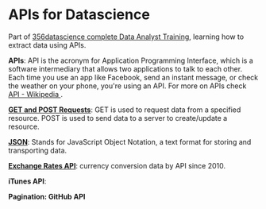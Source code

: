 # APIs for Datascience
Part of [356datascience complete Data Analyst Training](https://www.udemy.com/course/the-data-analyst-course-complete-data-analyst-bootcamp/learn/lecture/22842385#overview), learning how to extract data using APIs.

**APIs**: API is the acronym for Application Programming Interface, which is a software 
intermediary that allows two applications to talk to each other. Each time you 
use an app like Facebook, send an instant message, or check the weather on your
phone, you're using an API. For more on APIs check [API - Wikipedia ](https://en.wikipedia.org/wiki/API).

**[GET and POST Requests](https://www.w3schools.com/tags/ref_httpmethods.asp)**: GET is used to request data from a specified resource. POST is used to send data to a server to create/update a resource.

**[JSON](https://www.w3schools.com/js/js_json_intro.asp)**: Stands for JavaScript Object Notation, a text format for storing and transporting data.

**[Exchange Rates API](https://www.exchangerate-api.com/docs/free)**:  currency conversion data by API since 2010.

**iTunes API**:

**Pagination: GitHub API** 

